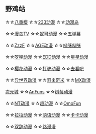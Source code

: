 ## 野鸡站
☆☆[八重樱](https://iafuns.com/)
☆☆[233动漫](https://www.dm233.cc/)
☆☆[动漫岛](http://www.dmd8.com/)
<br><br>☆☆[漫岛TV](https://www.mandao.tv/)
☆☆[妮可动漫](http://www.nicotv.me/)
☆☆[五弹幕](https://www.5dm.app/)
<br><br>☆☆[ZzzF](http://www.zzzfun.com/)
☆☆[AGE动漫](https://www.agemys.cc/)
☆☆[哔咪哔咪](http://www.bimiacg4.net/)
<br><br>☆☆[呀哩动漫](https://www.yaliyali.cc/)
☆☆[EDD动漫](https://www.edddh4.com/)
☆☆[星星动漫](http://m.xxdm.in/)
<br><br>☆☆[樱花动漫](http://m.yinghuacd.com/)
☆☆[打驴动漫](https://www.dqsj.cc/)
☆☆[去看吧](www.k9dm.com)
<br><br>☆☆[异世界动漫](https://www.gqdm.net/)
☆☆[奇米奇米](http://www.qimiqimi.net/)
☆☆[MX动漫](http://www.mxdm.cc/)
<br><br>[次元城](https://www.cycacg.com/)
☆☆[AnFuns](https://www.anfuns.cn/)
☆☆[树莓动漫](http://sm-dongman.com/)
<br><br>☆☆[NT动漫](http://www.ntyou.cc/)
☆☆[趣动漫](http://www.qdmsh.com/)
☆☆[OmoFun](https://omofun.tv/)
<br><br>☆☆[拉拉动漫](http://m.acglala.me/)
☆☆[萌语动漫](http://ci.moefz.cc/)
☆☆[卡卡动漫](kakadm.cc)
<br><br>☆☆[双辞动漫](https://www.scfun.net/)
☆☆[路漫漫](https://www.17skr.com/)
